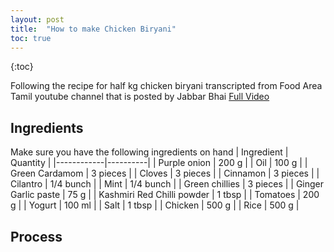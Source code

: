 ```yaml
---
layout: post
title:  "How to make Chicken Biryani"
toc: true
---
```

{:toc}

Following the recipe for half kg chicken biryani transcripted from Food Area Tamil youtube channel that is posted by Jabbar Bhai
[Full Video](https://www.youtube.com/watch?v=G8ClytkFM7Y&t=122s)

## Ingredients
Make sure you have the following ingredients on hand
| Ingredient | Quantity |
|------------|----------|
| Purple onion    | 200 g     |
| Oil    | 100 g     |
| Green Cardamom   | 3 pieces      |
| Cloves      | 3 pieces     |
| Cinnamon      | 3 pieces     |
| Cilantro      | 1/4 bunch     |
| Mint      | 1/4 bunch     |
| Green chillies      | 3 pieces     |
| Ginger Garlic paste      | 75 g     |
| Kashmiri Red Chilli powder      | 1 tbsp     |
| Tomatoes      | 200 g     |
| Yogurt      | 100 ml     |
| Salt      | 1 tbsp     |
| Chicken      | 500 g     |
| Rice      | 500 g     |

## Process
